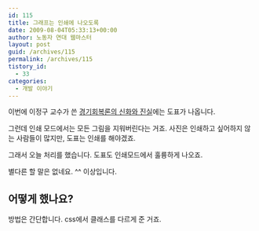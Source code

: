 ```yaml
---
id: 115
title: 그래프는 인쇄에 나오도록
date: 2009-08-04T05:33:13+00:00
author: 노동자 연대 웹마스터
layout: post
guid: /archives/115
permalink: /archives/115
tistory_id:
  - 33
categories:
  - 개발 이야기
---
```

이번에 이정구 교수가 쓴 <a href="http://wspaper.org/article/6829" target="_blank">경기회복론의 신화와 진실</a>에는 도표가 나옵니다.

그런데 인쇄 모드에서는 모든 그림을 지워버린다는 거죠. 사진은 인쇄하고 싶어하지 않는 사람들이 많지만, 도표는 인쇄를 해야겠죠.

그래서 오늘 처리를 했습니다. 도표도 인쇄모드에서 훌륭하게 나오죠.

별다른 할 말은 없네요. ^^ 이상입니다.

<div class="box1'">
  <h2>
    어떻게 했나요?
  </h2>
  
  <p>
    방법은 간단합니다. css에서 클래스를 다르게 준 거죠.
  </p>
</div>